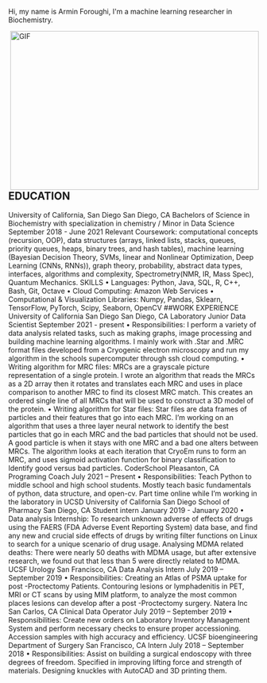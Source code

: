 Hi, my name is Armin Foroughi, I'm a machine learning researcher in Biochemistry. 

  <img align="right" alt="GIF" src="https://github.com/abhisheknaiidu/abhisheknaiidu/blob/master/code.gif?raw=true" width="500" height="320" />
  
## EDUCATION
University of California, San Diego San Diego, CA
Bachelors of Science in Biochemistry with specialization in chemistry / Minor in Data Science September 2018 - June 2021
Relevant Coursework:
computational concepts (recursion, OOP), data structures (arrays, linked lists, stacks, queues, priority queues, heaps, binary trees, and hash
tables), machine learning (Bayesian Decision Theory, SVMs, linear and Nonlinear Optimization, Deep Learning (CNNs, RNNs)), graph theory,
probability, abstract data types, interfaces, algorithms and complexity, Spectrometry(NMR, IR, Mass Spec), Quantum Mechanics.
SKILLS
• Languages: Python, Java, SQL, R, C++, Bash, Git, Octave
• Cloud Computing: Amazon Web Services
• Computational & Visualization Libraries: Numpy, Pandas, Sklearn, TensorFlow, PyTorch, Scipy, Seaborn, OpenCV
##WORK EXPERIENCE
University of California San Diego San Diego, CA
Laboratory Junior Data Scientist September 2021 - present
• Responsibilities: I perform a variety of data analysis related tasks, such as making graphs, image processing and building machine learning
algorithms. I mainly work with .Star and .MRC format files developed from a Cryogenic electron microscopy and run my algorithm in the
schools supercomputer through ssh cloud computing.
• Writing algorithm for MRC files: MRCs are a grayscale picture representation of a single protein. I wrote an algorithm that reads the MRCs
as a 2D array then it rotates and translates each MRC and uses in place comparison to another MRC to find its closest MRC match. This
creates an ordered single line of all MRCs that will be used to construct a 3D model of the protein.
• Writing algorithm for Star files: Star files are data frames of particles and their features that go into each MRC. I’m working on an
algorithm that uses a three layer neural network to identify the best particles that go in each MRC and the bad particles that should not be
used. A good particle is when it stays with one MRC and a bad one alters between MRCs. The algorithm looks at each iteration that CryoEm
runs to form an MRC, and uses sigmoid activation function for binary classification to Identify good versus bad particles.
CoderSchool Pleasanton, CA
Programing Coach July 2021 – Present
• Responsibilities: Teach Python to middle school and high school students. Mostly teach basic fundamentals of python, data structure, and
open-cv. Part time online while I’m working in the laboratory in UCSD
University of California San Diego School of Pharmacy San Diego, CA
Student intern January 2019 - January 2020
• Data analysis Internship: To research unknown adverse of effects of drugs using the FAERS (FDA Adverse Event Reporting System) data
base, and find any new and crucial side effects of drugs by writing filter functions on Linux to search for a unique scenario of drug usage.
Analysing MDMA related deaths: There were nearly 50 deaths with MDMA usage, but after extensive research, we found out that less than
5 were directly related to MDMA.
UCSF Urology San Francisco, CA
Data Analysis Intern July 2019 – September 2019
• Responsibilities: Creating an Atlas of PSMA uptake for post -Proctectomy Patients. Contouring lesions or lymphadenitis in PET, MRI or CT
scans by using MIM platform, to analyze the most common places lesions can develop after a post -Proctectomy surgery.
Natera Inc San Carlos, CA
Clinical Data Operator July 2019 – September 2019
• Responsibilities: Create new orders on Laboratory Inventory Management System and perform necessary checks to ensure proper
accessioning. Accession samples with high accuracy and efficiency.
UCSF bioengineering Department of Surgery San Francisco, CA
Intern July 2018 – September 2018
• Responsibilities: Assist on building a surgical endoscopy with three degrees of freedom. Specified in improving lifting force and strength of
materials. Designing knuckles with AutoCAD and 3D printing them.
<!---
arminforoughi/arminforoughi is a ✨ special ✨ repository because its `README.md` (this file) appears on your GitHub profile.
You can click the Preview link to take a look at your changes.
--->
